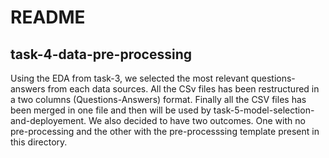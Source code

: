 # README

## task-4-data-pre-processing

Using the EDA from task-3, we selected the most relevant questions-answers from each data sources. All the CSv files has been restructured in a two columns (Questions-Answers) format. Finally all the CSV files has been merged in one file and then will be used by task-5-model-selection-and-deployement. We also decided to have two outcomes. One with no pre-processing and the other with the pre-processsing template present in this directory.
